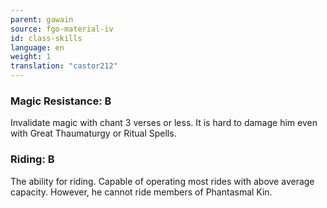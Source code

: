 ```yaml
---
parent: gawain
source: fgo-material-iv
id: class-skills
language: en
weight: 1
translation: "castor212"
---
```


### Magic Resistance: B

Invalidate magic with chant 3 verses or less.
It is hard to damage him even with Great Thaumaturgy or Ritual Spells.

### Riding: B

The ability for riding. Capable of operating most rides with above average capacity. However, he cannot ride members of Phantasmal Kin.
